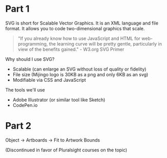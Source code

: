 # Part 1

SVG is short for Scalable Vector Graphics. It is an XML language and file format. It allows you to code two-dimensional graphics that scale.

> "If you already know how to use JavaScript and HTML for web-programming, the learning curve will be pretty gentle, particularly in view of the benefits gained." - W3.org SVG Primer

Why should I use SVG?
- Scalable (can enlarge an SVG without loss of quality or fidelity)
- File size (Mijingo logo is 30KB as a png and only 6KB as an svg)
- Modifiable via CSS and JavaScript

The tools we'll use
- Adobe Illustrator (or similar tool like Sketch)
- CodePen.io

# Part 2

Object -> Artboards -> Fit to Artwork Bounds

(Discontinued in favor of Pluralsight courses on the topic)